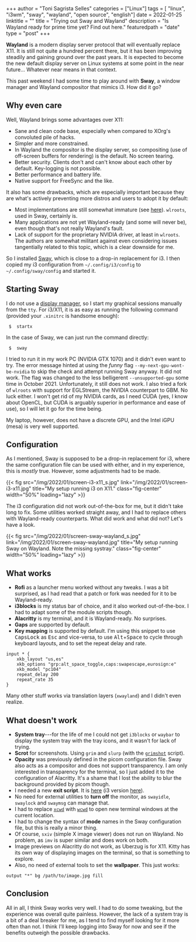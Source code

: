 +++
author = "Toni Sagrista Selles"
categories = ["Linux"]
tags = [ "linux", "i3wm", "sway", "wayland", "open source", "english"]
date = 2022-01-25
linktitle = ""
title = "Trying out Sway and Wayland"
description = "Is Wayland ready for prime time yet? Find out here."
featuredpath = "date"
type = "post"
+++

**Wayland** is a modern display server protocol that will eventually replace X11. It is still not quite a hundred percent there, but it has been improving steadily and gaining ground over the past years. It is expected to become the new default display server on Linux systems at some point in the near future... Whatever near means in that context.

This past weekend I had some time to play around with **Sway**, a window manager and Wayland compositor that mimics i3. How did it go?

<!--more-->

Why even care
-------------

Well, Wayland brings some advantages over X11:

- Sane and clean code base, especially when compared to XOrg's convoluted pile of hacks.
- Simpler and more constrained.
- In Wayland the compositor is the display server, so compositing (use of off-screen buffers for rendering) is the default. No screen tearing.
- Better security. Clients don't and can't know about each other by default. Key-logging is not possible.
- Better performance and battery life.
- Native support for FreeSync and the like.

It also has some drawbacks, which are especially important because they are what's actively preventing more distros and users to adopt it by default:

- Most implementations are still somewhat immature (see [here](https://arewewaylandyet.com)). `wlroots`, used in Sway, certainly is.
- Many applications are not yet Wayland-ready (and some will never be), even though that's not really Wayland's fault.
- Lack of support for the proprietary NVIDIA driver, at least in `wlroots`. The authors are somewhat militant against even considering issues tangentially related to this topic, which is a clear downside for me.

So I installed [Sway](https://swaywm.org), which is close to a drop-in replacement for i3. I then copied my i3 configuration from `~/.config/i3/config` to `~/.config/sway/config` and started it.


Starting Sway
-------------

I do not use a [display manager](/blog/2021/dont-need-dm), so I start my graphical sessions manually from the `tty`. For i3/X11, it is as easy as running the following command (provided your `.xinitrc` is handsome enough):

```shell
 $  startx
```

In the case of Sway, we can just run the command directly:

```shell
 $  sway
```

I tried to run it in my work PC (NVIDIA GTX 1070) and it didn't even want to try. The error message hinted at using the *funny* flag `--my-next-gpu-wont-be-nvidia` to skip the check and attempt running Sway anyway. It did not work. The flag was changed to the less belligerent `--unsupported-gpu` some time in October 2021. Unfortunately, it still does not work. I also tried a fork of `wlroots` with support for EGLStream, the NVIDIA counterpart to GBM. No luck either. I won't get rid of my NVIDIA cards, as I need CUDA (yes, I know about OpenCL, but CUDA is arguably superior in performance and ease of use), so I will let it go for the time being. 

My laptop, however, does not have a discrete GPU, and the Intel iGPU (mesa) is very well supported.

Configuration
-------------

As I mentioned, Sway is supposed to be a drop-in replacement for i3, where the same configuration file can be used with either, and in my experience, this is *mostly* true. However, some adjustments had to be made.

{{< fig src="/img/2022/01/screen-i3-x11_s.jpg" link="/img/2022/01/screen-i3-x11.jpg" title="My setup running i3 on X11." class="fig-center" width="50%" loading="lazy" >}}

The i3 configuration did not work out-of-the-box for me, but it didn't take long to fix. Some utilities worked straight away, and I had to replace others with Wayland-ready counterparts. What did work and what did not? Let's have a look.

{{< fig src="/img/2022/01/screen-sway-wayland_s.jpg" link="/img/2022/01/screen-sway-wayland.jpg" title="My setup running Sway on Wayland. Note the missing systray." class="fig-center" width="50%" loading="lazy" >}}

What works
----------

- **Rofi** as a launcher menu worked without any tweaks. I was a bit surprised, as I had read that a patch or fork was needed for it to be Wayland-ready.
- **i3blocks** is my status bar of choice, and it also worked out-of-the-box. I had to adapt some of the module scripts though.
- **Alacritty** is my terminal, and it is Wayland-ready. No surprises.
- **Gaps** are supported by default.
- **Key mapping** is supported by default. I'm using this snippet to use <kbd>CapsLock</kbd> as <kbd>Esc</kbd> and vice-versa, to use <kbd>Alt</kbd>+<kbd>Space</kbd> to cycle through keyboard layouts, and to set the repeat delay and rate.

```sway/config
input * {
    xkb_layout "us,es"
    xkb_options "grp:alt_space_toggle,caps:swapescape,eurosign:e"
    xkb_model "pc104"
    repeat_delay 200
    repeat_rate 35
}
```

Many other stuff works via translation layers (``xwayland``) and I didn't even realize.

What doesn't work
-----------------

- **System tray**---for the life of me I could not get ``i3blocks`` or ``waybar`` to display the system tray with the tray icons, and it wasn't for lack of trying.
- **Scrot** for screenshots. Using `grim` and `slurp` (with the [`grimshot`](https://gitlab.com/langurmonkey/dotfiles/-/blob/master/bin/grimshot) script).
- **Opacity** was previously defined in the picom configuration file. Sway also acts as a compositor and does not support transparency. I am only interested in transparency for the terminal, so I just added it to the configuration of Alacritty. It's a shame that I lost the ability to blur the background provided by picom though.
- I needed a new **exit script**. It is [here](https://gitlab.com/langurmonkey/dotfiles/-/blob/master/bin/sway-exit) (i3 version [here](https://gitlab.com/langurmonkey/dotfiles/-/blob/master/bin/i3exit)).
- No need for external utilities to **turn off** the monitor, as `swayidle`, `swaylock` and `swaymsg` can manage that.
- I had to replace [`xcwd`](https://gitlab.com/langurmonkey/dotfiles/-/blob/master/bin/xcwd) with [`wcwd`](https://gitlab.com/langurmonkey/dotfiles/-/blob/master/bin/wcwd) to open new terminal windows at the current location.
- I had to change the syntax of **mode** names in the Sway configuration file, but this is really a minor thing.
- Of course, `sxiv` (simple X image viewer) does not run on Wayland. No problem, as `imv` is super similar and does work on both.
- Image previews on Alacritty do not work, as Uberzug is for X11. Kitty has its own way of displaying images on the terminal, so that is something to explore.
- Also, no need of external tools to set the **wallpaper**. This just works:
```sway/config
output "*" bg /path/to/image.jpg fill
```

Conclusion
----------

All in all, I think Sway works very well. I had to do some tweaking, but the experience was overall quite painless. However, the lack of a system tray is a bit of a deal breaker for me, as I tend to find myself looking for it more often than not. 
I think I'll keep logging into Sway for now and see if the benefits outweigh the possible drawbacks.

